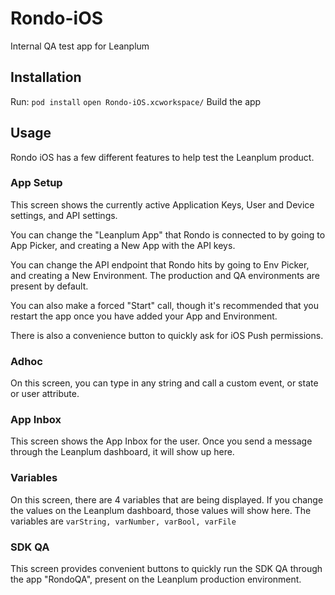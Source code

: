 # Rondo-iOS
Internal QA test app for Leanplum
## Installation
Run: 
`pod install`
`open Rondo-iOS.xcworkspace/`
Build the app
## Usage
Rondo iOS has a few different features to help test the Leanplum product.

### App Setup
This screen shows the currently active Application Keys, User and Device settings, and API settings.

You can change the "Leanplum App" that Rondo is connected to by going to App Picker, and creating a New App with the API keys.

You can change the API endpoint that Rondo hits by going to Env Picker, and creating a New Environment. The production and QA environments are present by default.

You can also make a forced "Start" call, though it's recommended that you restart the app once you have added your App and Environment.

There is also a convenience button to quickly ask for iOS Push permissions.

### Adhoc

On this screen, you can type in any string and call a custom event, or state or user attribute.

### App Inbox

This screen shows the App Inbox for the user. Once you send a message through the Leanplum dashboard, it will show up here.

### Variables

On this screen, there are 4 variables that are being displayed. If you change the values on the Leanplum dashboard, those values will show here.
The variables are `varString, varNumber, varBool, varFile`

### SDK QA

This screen provides convenient buttons to quickly run the SDK QA through the app "RondoQA", present on the Leanplum production environment.
